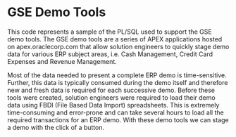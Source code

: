 # GSE Demo Tools
This code represents a sample of the PL/SQL used to support the GSE demo tools. The GSE demo tools are a series of APEX applications hosted on apex.oraclecorp.com that allow solution engineers to quickly stage demo data for various ERP subject areas, i.e. Cash Management, Credit Card Expenses and Revenue Management.

Most of the data needed to present a complete ERP demo is time-sensitive. Further, this data is typically consumed during the demo itself and therefore new and fresh data is required for each successive demo. Before these tools were created, solution engineers were required to load their demo data using FBDI (File Based Data Import) spreadsheets. This is extremely time-consuming and error-prone and can take several hours to load all the required transactions for an ERP demo. With these demo tools we can stage a demo with the click of a button.

